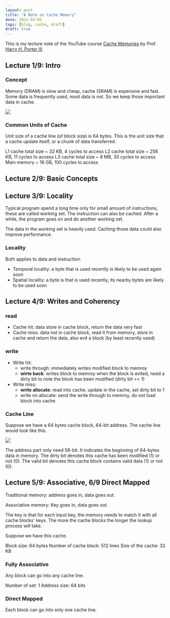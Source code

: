 ```yaml
---
layout: post
title: "A Note on Cache Memory"
date: 2021-03-02
tags: [blog, cache, draft]
draft: true
---
```


This is my lecture note of the YouTube course [Cache Memories](https://www.youtube.com/playlist?list=PLbtzT1TYeoMgJ4NcWFuXpnF24fsiaOdGq) by Prof. [Harry H. Porter III](http://web.cecs.pdx.edu/~harry/).

<!--more-->

## Lecture 1/9: Intro
### Concept
Memory (DRAM) is slow and cheap, cache (SRAM) is expensive and fast. Some data is frequently used, most data is not. So we keep those important data in cache.

![](https://i.imgur.com/uN8yOT0.png)

### Common Units of Cache
Unit size of a cache line (of block size) is 64 bytes. This is the unit size that a cache update itself, or a chunk of data transferred.

L1 cache total size ~ 32 KB, 4 cycles to access
L2 cache total size ~ 256 KB, 11 cycles to access
L3 cache total size ~ 8 MB, 30 cycles to access
Main memory ~ 16 GB, 100 cycles to access

## Lecture 2/9: Basic Concepts

## Lecture 3/9: Locality
Typical program spend a long time only for small amount of instructions, these are called working set. The instruction can also be cached. After a while, the program goes on and do another working set.

The data in the working set is heavily used. Caching those data could also improve performance.

### Locality

Both applies to data and instruction.

- Temporal locality: a byte that is used recently is likely to be used again soon
- Spatial locality: a byte is that is used recently, its nearby bytes are likely to be used soon


## Lecture 4/9: Writes and Coherency

### read
- Cache hit: data store in cache block, return the data very fast
- Cache miss: data not in cache block, read it from memory, store in cache and return the data, also evit a block (by least recently used)

### write
- Write hit:
    - write through: immediately writes modified block to memroy
    - **wirte back**: writes block to memroy when the block is evited, need a dirty bit to note the block has been modified (dirty bit == 1)
- Write miss:
    - **write allocate**: read into cache, update in the cache, set dirty bit to 1
    - write no allocate: send the write through to memroy, do not load block into cache

### Cache Line
Suppose we have a 64 bytes cache block, 64-bit address. The cache line would look like this.

![](https://i.imgur.com/FUgBkG6.png)

The address part only need 58-bit. It indicates the beginning of 64-bytes data in memory.
The dirty bit denotes this cache has been modified (1) or not (0).
The valid bit denotes this cache block contains valid data (1) or not (0).

## Lecture 5/9: Associative, 6/9 Direct Mapped
Traditional memory: address goes in, data goes out.

Associative memory: Key goes in, data goes out.

The key is that for each input key, the memory needs to match it with all cache blocks' keys. The more the cache blocks the longer the lookup process will take.

Suppose we have this cache.

Block size: 64 bytes
Number of cache block: 512 lines
Size of the cache: 32 KB

### Fully Associative
Any block can go into any cache line.

Number of set: 1
Address size: 64 bits




### Direct Mapped
Each block can go into only one cache line.

